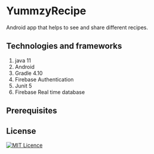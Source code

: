 # YummzyRecipe
Android app that helps to see and share different recipes.
## Technologies and frameworks 
1. java 11
2. Android
3. Gradle 4.10
4. Firebase Authentication
5. Junit 5
6. Firebase Real time database

## Prerequisites

## License
[![MIT Licence](https://badges.frapsoft.com/os/mit/mit-125x28.png?v=103)](LICENSE)
